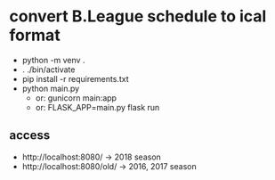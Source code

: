 # convert B.League schedule to ical format

- python -m venv .
- . ./bin/activate
- pip install -r requirements.txt
- python main.py
  - or: gunicorn main:app
  - or: FLASK_APP=main.py flask run

## access

- http://localhost:8080/      -> 2018 season
- http://localhost:8080/old/  -> 2016, 2017 season
